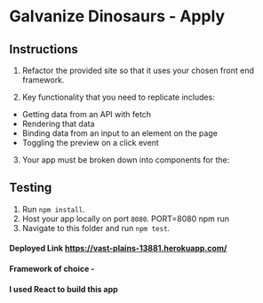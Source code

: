 # Galvanize Dinosaurs - Apply

## Instructions

1. Refactor the provided site so that it uses your chosen front end framework.

2. Key functionality that you need to replicate includes:
  - Getting data from an API with fetch
  - Rendering that data
  - Binding data from an input to an element on the page
  - Toggling the preview on a click event

3. Your app must be broken down into components for the:
  <!-- - header -->
  <!-- - job details -->
  <!-- - input form -->
  <!-- - preview -->
  <!-- - footer -->

## Testing

1. Run `npm install`.
2. Host your app locally on port `8080`. PORT=8080 npm run
3. Navigate to this folder and run `npm test`.

#### Deployed Link https://vast-plains-13881.herokuapp.com/


#### Framework of choice -
#### I used React to build this app
